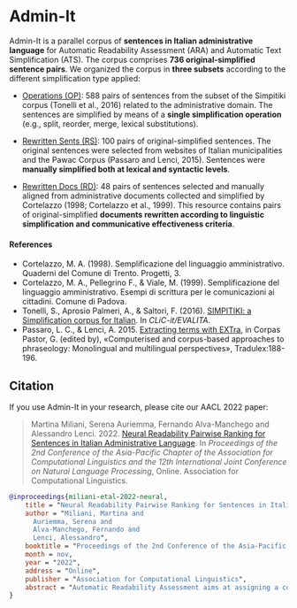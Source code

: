 # Admin-It

Admin-It is a parallel corpus of **sentences in Italian administrative language** for Automatic Readability Assessment (ARA) and Automatic Text Simplification (ATS). The corpus comprises **736 original-simplified sentence pairs**. We organized the corpus in **three subsets** according to the different simplification type applied: 

* [Operations (OP)](OP): 588 pairs of sentences from the subset of the Simpitiki corpus (Tonelli et al., 2016) related to the administrative domain. The sentences are simplified by means of a **single simplification operation** (e.g., split, reorder, merge, lexical substitutions).

* [Rewritten Sents (RS)](RS): 100 pairs of original-simplified sentences. The original sentences were selected from websites of Italian municipalities and the Pawac Corpus (Passaro and Lenci, 2015). Sentences were **manually simplified both at lexical and syntactic levels**.

* [Rewritten Docs (RD)](RD): 48 pairs of sentences selected and manually aligned from administrative documents collected and simplified by Cortelazzo (1998; Cortelazzo et al., 1999). This resource contains pairs of original-simplified **documents rewritten according to linguistic simplification and communicative effectiveness criteria**.

#### References

* Cortelazzo, M. A. (1998). Semplificazione del linguaggio amministrativo. Quaderni del Comune di Trento. Progetti, 3. 
*	Cortelazzo, M. A., Pellegrino F., & Viale, M. (1999). Semplificazione del linguaggio amministrativo. Esempi di scrittura per le comunicazioni ai cittadini. Comune di Padova.
*	Tonelli, S., Aprosio Palmeri, A., & Saltori, F. (2016). [SIMPITIKI: a Simplification corpus for Italian](https://ceur-ws.org/Vol-1749/paper52.pdf). In *CLiC-it/EVALITA*.
*	Passaro, L. C., & Lenci, A. 2015. [Extracting terms with EXTra](https://arpi.unipi.it/retrieve/handle/11568/843205/190664/Europhras2015-EXTra.pdf), in Corpas Pastor, G. (edited by), «Computerised and corpus-based approaches to phraseology: Monolingual and multilingual perspectives», Tradulex:188-196.


## Citation

If you use Admin-It in your research, please cite our AACL 2022 paper:

> Martina Miliani, Serena Auriemma, Fernando Alva-Manchego and Alessandro Lenci. 2022. [Neural Readability Pairwise Ranking for Sentences in Italian Administrative Language](). In *Proceedings of the 2nd Conference of the Asia-Pacific Chapter of the Association for Computational Linguistics and the 12th International Joint Conference on Natural Language Processing*, Online. Association for Computational Linguistics.


```BibTeX
@inproceedings{miliani-etal-2022-neural,
    title = "Neural Readability Pairwise Ranking for Sentences in Italian Administrative Language",
    author = "Miliani, Martina and
      Auriemma, Serena and
      Alva-Manchego, Fernando and
      Lenci, Alessandro",
    booktitle = "Proceedings of the 2nd Conference of the Asia-Pacific Chapter of the Association for Computational Linguistics and the 12th International Joint Conference on Natural Language Processing",
    month = nov,
    year = "2022",
    address = "Online",
    publisher = "Association for Computational Linguistics",
    abstract = "Automatic Readability Assessment aims at assigning a complexity level to a given text, which could help improve the accessibility to information in specific domains, such as the administrative one. In this paper, we investigate the behavior of a Neural Pairwise Ranking Model (NPRM) for sentence-level readability assessment of Italian administrative texts. To deal with data scarcity, we experiment with cross-lingual, cross- and in-domain approaches, and test our models on Admin-It, a new parallel corpus in the Italian administrative language, containing sentences simplified using three different rewriting strategies. We show that NPRMs are effective in zero-shot scenarios ($\sim$0.78 ranking accuracy), especially with ranking pairs containing simplifications produced by overall rewriting at the sentence-level, and that the best results are obtained by adding in-domain data (achieving perfect performance for such sentence pairs). Finally, we investigate where NPRMs failed, showing that the characteristics of the data used for fine-tuning, rather than its size, have a bigger effect on a model's performance.",
}
```
